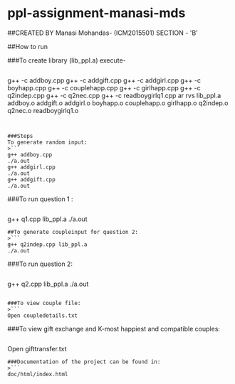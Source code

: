 # ppl-assignment-manasi-mds
##CREATED BY Manasi Mohandas- (ICM2015501) SECTION - 'B'

##How to run

###To create library (lib_ppl.a) execute-
>```
g++ -c addboy.cpp
g++ -c addgift.cpp
g++ -c addgirl.cpp
g++ -c boyhapp.cpp
g++ -c couplehapp.cpp
g++ -c girlhapp.cpp
g++ -c q2indep.cpp
g++ -c q2nec.cpp
g++ -c readboygirlq1.cpp
ar rvs lib_ppl.a addboy.o addgift.o addgirl.o boyhapp.o couplehapp.o girlhapp.o q2indep.o q2nec.o readboygirlq1.o
```


###Steps
To generate random input:
>```
g++ addboy.cpp
./a.out
g++ addgirl.cpp
./a.out
g++ addgift.cpp
./a.out
```
###To run question 1 :
>```
g++ q1.cpp lib_ppl.a
./a.out
```
##To generate coupleinput for question 2:
>```
g++ q2indep.cpp lib_ppl.a
./a.out
```

###To run question 2:
>```
g++ q2.cpp lib_ppl.a
./a.out
```

###To view couple file:
>```
Open coupledetails.txt
```

###To view gift exchange and K-most happiest and compatible couples:
>```
Open gifttransfer.txt
```
###Documentation of the project can be found in:
>```
doc/html/index.html
